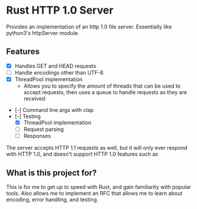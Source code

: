 # Rust HTTP 1.0 Server

Provides an implementation of an http 1.0 file server. Essentially like python3's httpServer module.

## Features
- [x] Handles GET and HEAD requests
- [ ] Handle encodings other than UTF-8
- [x] ThreadPool implementation
  - Allows you to specify the amount of threads that can be used to accept requests, then uses a queue to handle requests as they are received
- [-] Command line args with clap
- [-] Testing
  - [x] ThreadPool implementation
  - [ ] Request parsing
  - [ ] Responses

The server accepts HTTP 1.1 requests as well, but it will only ever respond with HTTP 1.0, and doesn't support HTTP 1.0 features such as

## What is this project for?

This is for me to get up to speed with Rust, and gain familiarity with popular tools. Also allows me to implement an RFC that allows me to learn about encoding, error handling, and testing.
